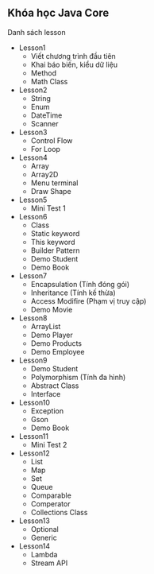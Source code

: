 ## Khóa học Java Core

Danh sách lesson

- Lesson1
    - Viết chương trình đầu tiên
    - Khai báo biến, kiểu dữ liệu
    - Method
    - Math Class
- Lesson2
    - String
    - Enum
    - DateTime
    - Scanner
- Lesson3
    - Control Flow 
    - For Loop
- Lesson4
    - Array
    - Array2D
    - Menu terminal
    - Draw Shape
- Lesson5
    - Mini Test 1
- Lesson6
    - Class
    - Static keyword
    - This keyword
    - Builder Pattern
    - Demo Student
    - Demo Book
- Lesson7
    - Encapsulation (Tính đóng gói)
    - Inheritance (Tính kế thừa)
    - Access Modifire (Phạm vị truy cập)
    - Demo Movie
- Lesson8
    - ArrayList
    - Demo Player
    - Demo Products
    - Demo Employee
- Lesson9
    - Demo Student
    - Polymorphism (Tính đa hình)
    - Abstract Class
    - Interface
- Lesson10
    - Exception
    - Gson
    - Demo Book
- Lesson11
    - Mini Test 2
- Lesson12
    - List
    - Map
    - Set
    - Queue
    - Comparable
    - Comperator
    - Collections Class
- Lesson13
    - Optional
    - Generic
- Lesson14
    - Lambda
    - Stream API